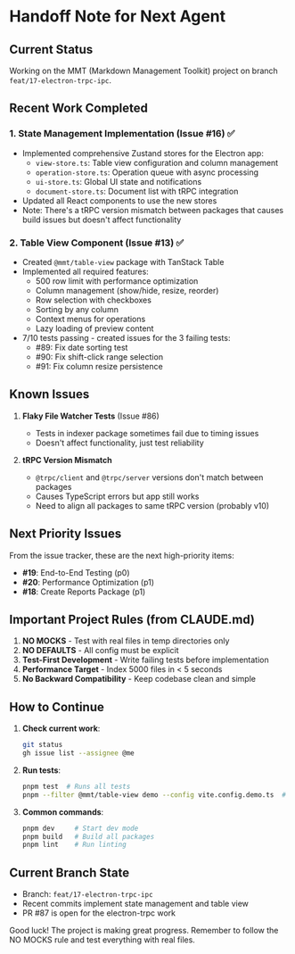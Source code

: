 # Handoff Note for Next Agent

## Current Status
Working on the MMT (Markdown Management Toolkit) project on branch `feat/17-electron-trpc-ipc`.

## Recent Work Completed

### 1. **State Management Implementation (Issue #16)** ✅
- Implemented comprehensive Zustand stores for the Electron app:
  - `view-store.ts`: Table view configuration and column management
  - `operation-store.ts`: Operation queue with async processing
  - `ui-store.ts`: Global UI state and notifications
  - `document-store.ts`: Document list with tRPC integration
- Updated all React components to use the new stores
- Note: There's a tRPC version mismatch between packages that causes build issues but doesn't affect functionality

### 2. **Table View Component (Issue #13)** ✅
- Created `@mmt/table-view` package with TanStack Table
- Implemented all required features:
  - 500 row limit with performance optimization
  - Column management (show/hide, resize, reorder)
  - Row selection with checkboxes
  - Sorting by any column
  - Context menus for operations
  - Lazy loading of preview content
- 7/10 tests passing - created issues for the 3 failing tests:
  - #89: Fix date sorting test
  - #90: Fix shift-click range selection
  - #91: Fix column resize persistence

## Known Issues

1. **Flaky File Watcher Tests** (Issue #86)
   - Tests in indexer package sometimes fail due to timing issues
   - Doesn't affect functionality, just test reliability

2. **tRPC Version Mismatch**
   - `@trpc/client` and `@trpc/server` versions don't match between packages
   - Causes TypeScript errors but app still works
   - Need to align all packages to same tRPC version (probably v10)

## Next Priority Issues

From the issue tracker, these are the next high-priority items:
- **#19**: End-to-End Testing (p0)
- **#20**: Performance Optimization (p1)
- **#18**: Create Reports Package (p1)

## Important Project Rules (from CLAUDE.md)

1. **NO MOCKS** - Test with real files in temp directories only
2. **NO DEFAULTS** - All config must be explicit
3. **Test-First Development** - Write failing tests before implementation
4. **Performance Target** - Index 5000 files in < 5 seconds
5. **No Backward Compatibility** - Keep codebase clean and simple

## How to Continue

1. **Check current work**:
   ```bash
   git status
   gh issue list --assignee @me
   ```

2. **Run tests**:
   ```bash
   pnpm test  # Runs all tests
   pnpm --filter @mmt/table-view demo --config vite.config.demo.ts  # Try table view
   ```

3. **Common commands**:
   ```bash
   pnpm dev     # Start dev mode
   pnpm build   # Build all packages
   pnpm lint    # Run linting
   ```

## Current Branch State
- Branch: `feat/17-electron-trpc-ipc`
- Recent commits implement state management and table view
- PR #87 is open for the electron-trpc work

Good luck! The project is making great progress. Remember to follow the NO MOCKS rule and test everything with real files.
